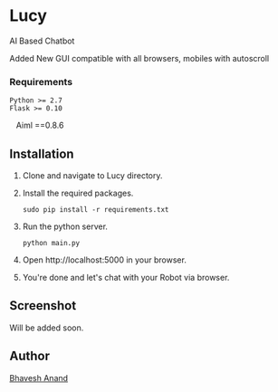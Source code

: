 # Lucy

AI Based Chatbot

Added New GUI compatible with all browsers, mobiles with autoscroll

### Requirements
    Python >= 2.7
    Flask >= 0.10
    Aiml ==0.8.6

## Installation

1. Clone and navigate to Lucy directory.

2. Install the required packages.
    ```
    sudo pip install -r requirements.txt
    ```

3. Run the python server.
    ```
    python main.py
    ```
    
4. Open http://localhost:5000 in your browser.

5. You're done and let's chat with your Robot via browser.

## Screenshot
Will be added soon.
## Author

[Bhavesh Anand](https://github.com/bhaveshAn)
